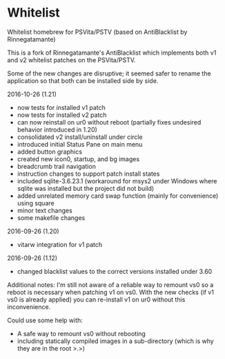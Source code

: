 # Whitelist
Whitelist homebrew for PSVita/PSTV (based on AntiBlacklist by Rinnegatamante)

This is a fork of Rinnegatamante's AntiBlacklist which implements both v1 and v2 whitelist patches on the PSVita/PSTV.

Some of the new changes are disruptive; it seemed safer to rename the application so that both can be installed side by side. 

2016-10-26 (1.21)
- now tests for installed v1 patch
- now tests for installed v2 patch
- can now reinstall on ur0 without reboot (partially fixes undesired behavior introduced in 1.20)
- consolidated v2 install/uninstall under circle
- introduced initial Status Pane on main menu
- added button graphics
- created new icon0, startup, and bg images
- breadcrumb trail navigation
- instruction changes to support patch install states
- included sqlite-3.6.23.1 (workaround for msys2 under Windows where sqlite was installed but the project did not build)
- added unrelated memory card swap function (mainly for convenience) using square
- minor text changes
- some makefile changes

2016-09-26 (1.20)
- vitarw integration for v1 patch

2016-09-26 (1.12)
- changed blacklist values to the correct versions installed under 3.60

Additional notes: 
I'm still not aware of a reliable way to remount vs0 so a reboot is necessary when patching v1 on vs0.
With the new checks (if v1 vs0 is already applied) you can re-install v1 on ur0 without this inconvenience.

Could use some help with:
- A safe way to remount vs0 without rebooting
- including statically compiled images in a sub-directory (which is why they are in the root >.>)
